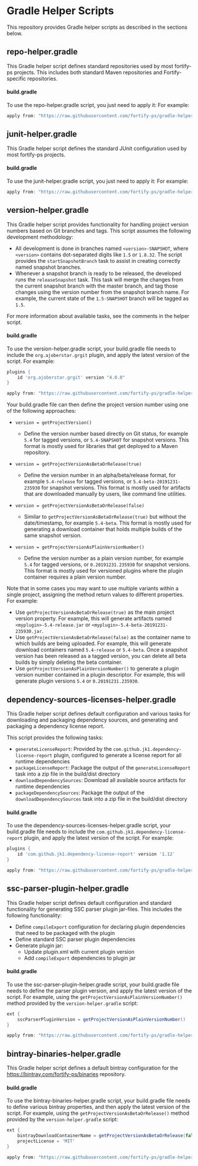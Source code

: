 # Gradle Helper Scripts

This repository provides Gradle helper scripts as described in the
sections below.

## repo-helper.gradle

This Gradle helper script defines standard repositories used by most fortify-ps 
projects. This includes both standard Maven repositories and Fortify-specific 
repositories.

#### build.gradle

To use the repo-helper.gradle script, you just need to apply it: 
For example:

```gradle
apply from: "https://raw.githubusercontent.com/fortify-ps/gradle-helpers/master/repo-helper.gradle"
```

## junit-helper.gradle

This Gradle helper script defines the standard JUnit configuration used by most fortify-ps 
projects.

#### build.gradle

To use the junit-helper.gradle script, you just need to apply it: 
For example:

```gradle
apply from: "https://raw.githubusercontent.com/fortify-ps/gradle-helpers/master/junit-helper.gradle"
```

## version-helper.gradle

This Gradle helper script provides functionality for handling project version
numbers based on Git branches and tags. This script assumes the following
development methodology:

* All development is done in branches named `<version>-SNAPSHOT`, where
  `<version>` contains dot-separated digits like `1.5` or `1.8.32`.
  The script provides the `startSnapshotBranch` task to assist in creating
  correctly named snapshot branches.
* Whenever a snapshot branch is ready to be released, the developed runs the
  `releaseSnapshot` task. This task will merge the changes from the current
  snapshot branch with the master branch, and tag those changes using the version
  number from the snapshot branch name. For example, the current state of the
  `1.5-SNAPSHOT` branch will be tagged as `1.5`.

For more information about available tasks, see the comments in the helper script.

#### build.gradle

To use the version-helper.gradle script, your build.gradle file needs to include the `org.ajoberstar.grgit` plugin, and apply the latest version of the script. 
For example:

```gradle
plugins {
    id 'org.ajoberstar.grgit' version "4.0.0"
}

apply from: "https://raw.githubusercontent.com/fortify-ps/gradle-helpers/master/version-helper.gradle"
```

Your build.gradle file can then define the project version number using one of the following approaches:

* `version = getProjectVersion()`
    * Define the version number based directly on Git status, for example `5.4` for tagged versions, or `5.4-SNAPSHOT` for snapshot versions. This format is mostly used for libraries that get deployed to a Maven repository.
 
* `version = getProjectVersionAsBetaOrRelease(true)`
    * Define the version number in an alpha/beta/release format, for example `5.4-release` for tagged versions, or `5.4-beta-20191231-235930` for snapshot versions. This format is mostly used for artifacts that are downloaded manually by users, like command line utilities.
    
* `version = getProjectVersionAsBetaOrRelease(false)`
    * Similar to `getProjectVersionAsBetaOrRelease(true)` but without the date/timestamp, for example `5.4-beta`. This format is mostly used for generating a download container that holds multiple builds of the same snapshot version. 
    
* `version = getProjectVersionAsPlainVersionNumber()`
    * Define the version number as a plain version number, for example `5.4` for tagged versions, or `0.20191231.235930` for snapshot versions. This format is mostly used for versioned plugins where the plugin container requires a plain version number.
    
Note that in some cases you may want to use multiple variants within a single project, assigning the method return values to different properties. For example:

* Use `getProjectVersionAsBetaOrRelease(true)` as the main project version property. For example, this will generate artifacts named `<myplugin>-5.4-release.jar` or `<myplugin>-5.4-beta-20191231-235930.jar`.
* Use `getProjectVersionAsBetaOrRelease(false)` as the container name to which builds are being uploaded. For example, this will generate download containers named `5.4-release` or `5.4-beta`. Once a snapshot version has been released as a tagged version, you can delete all beta builds by simply deleting the beta container.
* Use `getProjectVersionAsPlainVersionNumber()` to generate a plugin version number contained in a plugin descriptor. For example, this will generate plugin versions `5.4` or `0.20191231.235930`.


## dependency-sources-licenses-helper.gradle

This Gradle helper script defines default configuration and various tasks for downloading and packaging dependency sources, and generating and packaging a dependency license report.

This script provides the following tasks:

* `generateLicenseReport`: Provided by the `com.github.jk1.dependency-license-report` plugin, configured to generate a license report for all runtime dependencies
* `packageLicenseReport`: Package the output of the `generateLicenseReport` task into a zip file in the build/dist directory
* `downloadDependencySources`: Download all available source artifacts for runtime dependencies
* `packageDependencySources`: Package the output of the `downloadDependencySources` task into a zip file in the build/dist directory

#### build.gradle

To use the dependency-sources-licenses-helper.gradle script, your build.gradle file needs to include the `com.github.jk1.dependency-license-report` plugin, and apply the latest version of the script. 
For example:

```gradle
plugins {
    id 'com.github.jk1.dependency-license-report' version '1.12'
}

apply from: "https://raw.githubusercontent.com/fortify-ps/gradle-helpers/master/dependency-sources-licenses-helper.gradle"
```

## ssc-parser-plugin-helper.gradle

This Gradle helper script defines default configuration and standard functionality for generating SSC parser plugin jar-files. This includes the following functionality:

* Define `compileExport` configuration for declaring plugin dependencies that need to be packaged with the plugin
* Define standard SSC parser plugin dependencies
* Generate plugin jar:
    * Update plugin.xml with current plugin version
    * Add `compileExport` dependencies to plugin jar

#### build.gradle

To use the ssc-parser-plugin-helper.gradle script, your build.gradle file needs to define the parser plugin version, and apply the latest version of the script. 
For example, using the `getProjectVersionAsPlainVersionNumber()` method provided by the `version-helper.gradle` script:

```gradle
ext {
	sscParserPluginVersion = getProjectVersionAsPlainVersionNumber()
}

apply from: "https://raw.githubusercontent.com/fortify-ps/gradle-helpers/master/ssc-parser-plugin-helper.gradle"
```

## bintray-binaries-helper.gradle

This Gradle helper script defines a default bintray configuration for the https://bintray.com/fortify-ps/binaries repository.

#### build.gradle

To use the bintray-binaries-helper.gradle script, your build.gradle file needs to define various bintray properties, and then apply the latest version of the script. 
For example, using the `getProjectVersionAsBetaOrRelease()` method provided by the `version-helper.gradle` script:

```gradle
ext {
	bintrayDownloadContainerName = getProjectVersionAsBetaOrRelease(false)
	projectLicense = 'MIT'
}

apply from: "https://raw.githubusercontent.com/fortify-ps/gradle-helpers/master/bintray-binaries-helper.gradle"
```

